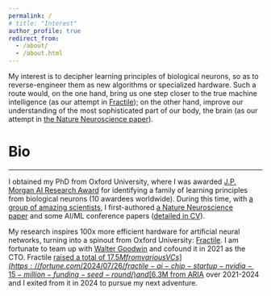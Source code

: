 ```yaml
---
permalink: /
# title: "Interest"
author_profile: true
redirect_from: 
  - /about/
  - /about.html
---
```


My interest is to decipher learning principles of biological neurons, so as to reverse-engineer them as new algorithms or specialized hardware. Such a route would, on the one hand, bring us one step closer to the true machine intelligence (as our attempt in [Fractile](https://www.fractile.ai/)); on the other hand, improve our understanding of the most sophisticated part of our body, the brain (as our attempt in [the Nature Neuroscience paper](https://www.nature.com/articles/s41593-023-01514-1)).
<!-- , so that diseases related to learning, and broadly, to neural systems, can be better understood and treated -->

Bio
======
------

<!-- in Computer Science & Neuroscience -->
I obtained my PhD from Oxford University, where I was awarded [J.P. Morgan AI Research Award](https://www.jpmorgan.com/technology/artificial-intelligence/research-awards) for identifying a family of learning principles from biological neurons (10 awardees worldwide). During this time, with [a group of amazing scientists](https://www.mrcbndu.ox.ac.uk/groups/bogacz-group), I first-authored [a Nature Neuroscience paper](https://www.nature.com/articles/s41593-023-01514-1) and some AI/ML conference papers ([detailed in CV](http://yuhangsong.github.io/files/Curriculum_Vitae.pdf)). 

My research inspires 100x more efficient hardware for artificial neural networks, turning into a spinout from Oxford University: [Fractile](https://www.fractile.ai/). I am fortunate to team up with [Walter Goodwin](https://www.linkedin.com/in/walter-goodwin/) and cofound it in 2021 as the CTO. Fractile [raised a total of $17.5M from various VCs](https://fortune.com/2024/07/26/fractile-ai-chip-startup-nvidia-15-million-funding-seed-round/) and [$6.3M from ARIA](https://www.businessweekly.co.uk/posts/fractile-on-song-as-aria-awards-ps5m-to-ai-chip-design-pioneer) over 2021-2024 and I exited from it in 2024 to pursue my next adventure.

